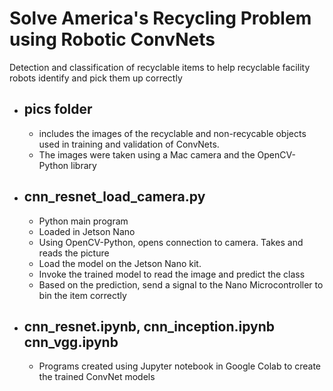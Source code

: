 # Solve America's Recycling Problem using Robotic ConvNets
Detection and classification of recyclable items to help recyclable facility robots identify and pick them up correctly

 - ## pics folder
   - includes the images of the recyclable and non-recycable objects used in training and validation of ConvNets. 
   - The images were taken using a Mac camera and the OpenCV-Python library
 
 - ## cnn_resnet_load_camera.py
   - Python main program
   - Loaded in Jetson Nano
   - Using OpenCV-Python, opens connection to camera. Takes and reads the picture
   - Load the model on the Jetson Nano kit.
   - Invoke the trained model to read the image and predict the class
   - Based on the prediction, send a signal to the Nano Microcontroller to bin the item correctly
   
 - ## cnn_resnet.ipynb, cnn_inception.ipynb cnn_vgg.ipynb
   - Programs created using Jupyter notebook in Google Colab to create the trained ConvNet models
